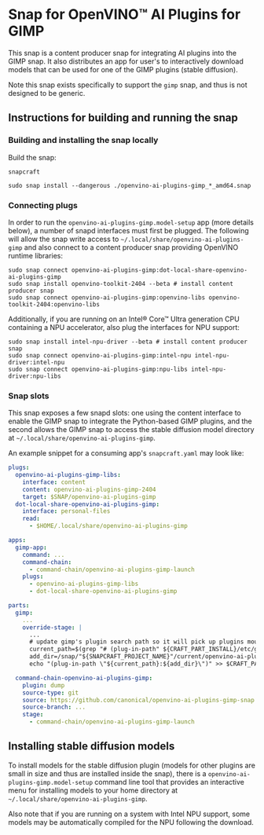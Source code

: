 # Snap for OpenVINO™ AI Plugins for GIMP

This snap is a content producer snap for integrating AI plugins into the GIMP snap. It also distributes an app for user's to interactively download models that can be used for one of the GIMP plugins (stable diffusion).

Note this snap exists specifically to support the `gimp` snap, and thus is not designed to be generic.

## Instructions for building and running the snap

### Building and installing the snap locally

Build the snap:

```
snapcraft
```

```
sudo snap install --dangerous ./openvino-ai-plugins-gimp_*_amd64.snap
```

### Connecting plugs

In order to run the `openvino-ai-plugins-gimp.model-setup` app (more details below), a number of snapd interfaces must first be plugged. The following will allow the snap write access to `~/.local/share/openvino-ai-plugins-gimp` and also connect to a content producer snap providing OpenVINO runtime libraries:

```
sudo snap connect openvino-ai-plugins-gimp:dot-local-share-openvino-ai-plugins-gimp
sudo snap install openvino-toolkit-2404 --beta # install content producer snap
sudo snap connect openvino-ai-plugins-gimp:openvino-libs openvino-toolkit-2404:openvino-libs
```

Additionally, if you are running on an Intel® Core™ Ultra generation CPU containing a NPU accelerator, also plug the interfaces for NPU support:

```
sudo snap install intel-npu-driver --beta # install content producer snap
sudo snap connect openvino-ai-plugins-gimp:intel-npu intel-npu-driver:intel-npu
sudo snap connect openvino-ai-plugins-gimp:npu-libs intel-npu-driver:npu-libs
```

### Snap slots

This snap exposes a few snapd slots: one using the content interface to enable the GIMP snap to integrate the Python-based GIMP plugins, and the second allows the GIMP snap to access the stable diffusion model directory at `~/.local/share/openvino-ai-plugins-gimp`.

An example snippet for a consuming app's `snapcraft.yaml` may look like:

```yaml
plugs:
  openvino-ai-plugins-gimp-libs:
    interface: content
    content: openvino-ai-plugins-gimp-2404
    target: $SNAP/openvino-ai-plugins-gimp
  dot-local-share-openvino-ai-plugins-gimp:
    interface: personal-files
    read:
      - $HOME/.local/share/openvino-ai-plugins-gimp

apps:
  gimp-app:
    command: ...
    command-chain:
      - command-chain/openvino-ai-plugins-gimp-launch
    plugs:
      - openvino-ai-plugins-gimp-libs
      - dot-local-share-openvino-ai-plugins-gimp

parts:
  gimp:
    ...
    override-stage: |
      ...
      # update gimp's plugin search path so it will pick up plugins mounted over snapd's content interface
      current_path=$(grep "# (plug-in-path" ${CRAFT_PART_INSTALL}/etc/gimp/2.99/gimprc | cut -d '"' -f2)
      add_dir=/snap/"${SNAPCRAFT_PROJECT_NAME}"/current/openvino-ai-plugins-gimp/gimp-plugins
      echo "(plug-in-path \"${current_path}:${add_dir}\")" >> $CRAFT_PART_INSTALL/etc/gimp/2.99/gimprc

  command-chain-openvino-ai-plugins-gimp:
    plugin: dump
    source-type: git
    source: https://github.com/canonical/openvino-ai-plugins-gimp-snap.git
    source-branch: ...
    stage:
      - command-chain/openvino-ai-plugins-gimp-launch
```

## Installing stable diffusion models

To install models for the stable diffusion plugin (models for other plugins are small in size and thus are installed inside the snap), there is a `openvino-ai-plugins-gimp.model-setup` command line tool that provides an interactive menu for installing models to your home directory at `~/.local/share/openvino-ai-plugins-gimp`.

Also note that if you are running on a system with Intel NPU support, some models may be automatically compiled for the NPU following the download.
